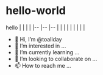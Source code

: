 # hello-world
hello
|		|		|		|
|--	|--	|--	|
|		|		|		|
|		|		|		|

- 👋 Hi, I’m @toallday
- 👀 I’m interested in ...
- 🌱 I’m currently learning ...
- 💞️ I’m looking to collaborate on ...
- 📫 How to reach me ...
